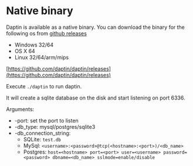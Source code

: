 # Native binary

Daptin is available as a native binary. You can download the binary for the following os from [github releases](https://github.com/daptin/daptin/releases)

- Windows 32/64
- OS X  64
- Linux  32/64/arm/mips

[https://github.com/daptin/daptin/releases](https://github.com/daptin/daptin/releases)

Execute ```./daptin``` to run daptin.

It will create a sqlite database on the disk and start listening on port 6336.

Arguments:

- -port: set the port to listen
- -db_type: mysql/postgres/sqlite3
- -db_connection_string:
  - SQLite: ```test.db```
  - MySql: ```<username>:<password>@tcp(<hostname>:<port>)/<db_name>```
  - Postgres: ```host=<hostname> port=<port> user=<username> password=<password> dbname=<db_name> sslmode=enable/disable```